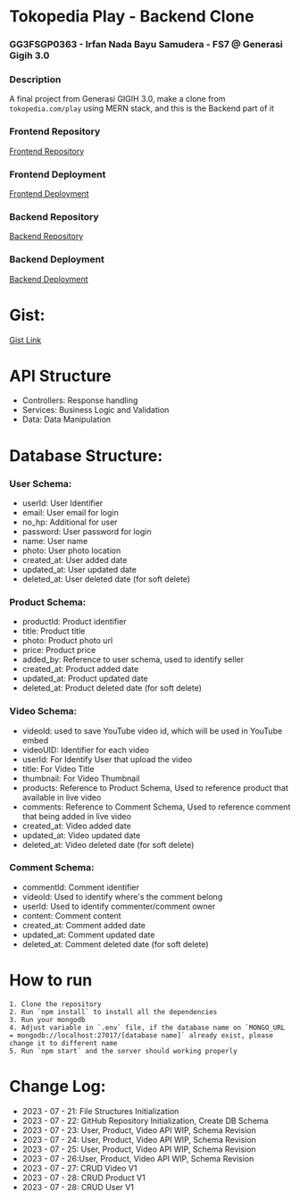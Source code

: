 # Tokopedia Play - Backend Clone

### GG3FSGP0363 - Irfan Nada Bayu Samudera - FS7 @ Generasi Gigih 3.0

### Description

A final project from Generasi GIGIH 3.0, make a clone from `tokopedia.com/play` using MERN stack, and this is the Backend part of it

### Frontend Repository

[Frontend Repository](https://github.com/eerfunn/TokopediaPlay-Frontend-Clone)

### Frontend Deployment

[Frontend Deployment](https://tokopediaplayclone.vercel.app)

### Backend Repository

[Backend Repository](https://github.com/eerfunn/TokopediaPlay-Backend-Clone)

### Backend Deployment

[Backend Deployment](https://tokopediaplay-backend-clone-production.up.railway.app/)

# Gist:

[Gist Link](https://gist.github.com/eerfunn/0a58587925e8559c9a77d1026c3e7fa8)

# API Structure

- Controllers: Response handling
- Services: Business Logic and Validation
- Data: Data Manipulation

# Database Structure:

### User Schema:

- userId: User Identifier
- email: User email for login
- no_hp: Additional for user
- password: User password for login
- name: User name
- photo: User photo location
- created_at: User added date
- updated_at: User updated date
- deleted_at: User deleted date (for soft delete)

### Product Schema:

- productId: Product identifier
- title: Product title
- photo: Product photo url
- price: Product price
- added_by: Reference to user schema, used to identify seller
- created_at: Product added date
- updated_at: Product updated date
- deleted_at: Product deleted date (for soft delete)

### Video Schema:

- videoId: used to save YouTube video id, which will be used in YouTube embed
- videoUID: Identifier for each video
- userId: For Identify User that upload the video
- title: For Video Title
- thumbnail: For Video Thumbnail
- products: Reference to Product Schema, Used to reference product that available in live video
- comments: Reference to Comment Schema, Used to reference comment that being added in live video
- created_at: Video added date
- updated_at: Video updated date
- deleted_at: Video deleted date (for soft delete)

### Comment Schema:

- commentId: Comment identifier
- videoId: Used to identify where's the comment belong
- userId: Used to identify commenter/comment owner
- content: Comment content
- created_at: Comment added date
- updated_at: Comment updated date
- deleted_at: Comment deleted date (for soft delete)

# How to run

```
1. Clone the repository
2. Run `npm install` to install all the dependencies
3. Run your mongodb
4. Adjust variable in `.env` file, if the database name on `MONGO_URL = mongodb://localhost:27017/[database name]` already exist, please change it to different name
5. Run `npm start` and the server should working properly
```

# Change Log:

- 2023 - 07 - 21: File Structures Initialization
- 2023 - 07 - 22: GitHub Repository Initialization, Create DB Schema
- 2023 - 07 - 23: User, Product, Video API WIP, Schema Revision
- 2023 - 07 - 24: User, Product, Video API WIP, Schema Revision
- 2023 - 07 - 25: User, Product, Video API WIP, Schema Revision
- 2023 - 07 - 26:User, Product, Video API WIP, Schema Revision
- 2023 - 07 - 27: CRUD Video V1
- 2023 - 07 - 28: CRUD Product V1
- 2023 - 07 - 28: CRUD User V1
